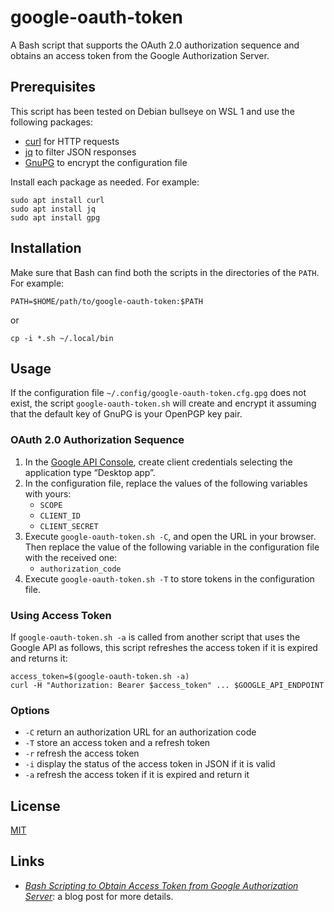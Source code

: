 # google-oauth-token #

<!-- Bash script that supports OAuth sequence and obtains token from Google Authorization Server -->

<!-- bash curl gnupg jq oauth2 -->

A Bash script that supports the OAuth 2.0 authorization sequence and
obtains an access token from the Google Authorization Server.

## Prerequisites ##

This script has been tested on Debian bullseye on WSL 1 and use the
following packages:

  * [curl](https://curl.se/) for HTTP requests
  * [jq](https://stedolan.github.io/jq/) to filter JSON responses
  * [GnuPG](https://gnupg.org/index.html) to encrypt the configuration
    file

Install each package as needed.  For example:

``` shell
sudo apt install curl
sudo apt install jq
sudo apt install gpg
```

## Installation ##

Make sure that Bash can find both the scripts in the directories of
the `PATH`.  For example:

``` shell
PATH=$HOME/path/to/google-oauth-token:$PATH
```

or

``` shell
cp -i *.sh ~/.local/bin
```

## Usage ##

If the configuration file `~/.config/google-oauth-token.cfg.gpg` does
not exist, the script `google-oauth-token.sh` will create and encrypt
it assuming that the default key of GnuPG is your OpenPGP key pair.

### OAuth 2.0 Authorization Sequence ###

 1. In the [Google API
    Console](https://console.developers.google.com/), create client
    credentials selecting the application type “Desktop app”.
 2. In the configuration file, replace the values of the following
    variables with yours:
    * `SCOPE`
    * `CLIENT_ID`
    * `CLIENT_SECRET`
 3. Execute `google-oauth-token.sh -C`, and open the URL in your
    browser.  Then replace the value of the following variable in the
    configuration file with the received one:
    * `authorization_code`
 4. Execute `google-oauth-token.sh -T` to store tokens in the
    configuration file.

### Using Access Token ###

If `google-oauth-token.sh -a` is called from another script that uses
the Google API as follows, this script refreshes the access token if
it is expired and returns it:

``` shell
access_token=$(google-oauth-token.sh -a)
curl -H "Authorization: Bearer $access_token" ... $GOOGLE_API_ENDPOINT
```

### Options ###

  * `-C` return an authorization URL for an authorization code
  * `-T` store an access token and a refresh token
  * `-r` refresh the access token
  * `-i` display the status of the access token in JSON if it is valid
  * `-a` refresh the access token if it is expired and return it

## License ##

[MIT](LICENSE.md)

## Links ##

  * [*Bash Scripting to Obtain Access Token from Google Authorization
    Server*](https://carmine560.blogspot.com/2021/04/bash-scripting-to-obtain-access-token.html):
    a blog post for more details.
